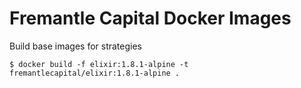 # Fremantle Capital Docker Images

Build base images for strategies

```
$ docker build -f elixir:1.8.1-alpine -t fremantlecapital/elixir:1.8.1-alpine .
```
